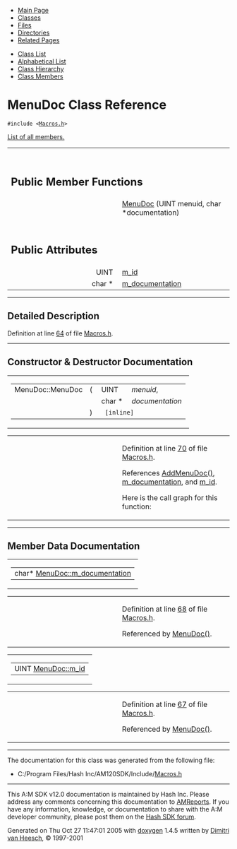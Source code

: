 <div class="tabs">

- [Main Page](index.md)
- <span id="current">[Classes](annotated.md)</span>
- [Files](files.md)
- [Directories](dirs.md)
- [Related Pages](pages.md)

</div>

<div class="tabs">

- [Class List](annotated.md)
- [Alphabetical List](classes.md)
- [Class Hierarchy](hierarchy.md)
- [Class Members](functions.md)

</div>

# MenuDoc Class Reference

`#include <`<a href="Macros_8h-source.md" class="el"><code>Macros.h</code></a>`>`

[List of all members.](classMenuDoc-members.md)

<table data-border="0" data-cellpadding="0" data-cellspacing="0">
<colgroup>
<col style="width: 50%" />
<col style="width: 50%" />
</colgroup>
<tbody>
<tr>
<td></td>
<td></td>
</tr>
<tr>
<td colspan="2"><br />
&#10;<h2 id="public-member-functions">Public Member Functions</h2></td>
</tr>
<tr>
<td class="memItemLeft" style="text-align: right;" data-nowrap="" data-valign="top"> </td>
<td class="memItemRight" data-valign="bottom"><a href="classMenuDoc.md#992031811343d8803051645af15af29c" class="el">MenuDoc</a> (UINT menuid, char *documentation)</td>
</tr>
<tr>
<td colspan="2"><br />
&#10;<h2 id="public-attributes">Public Attributes</h2></td>
</tr>
<tr>
<td class="memItemLeft" style="text-align: right;" data-nowrap="" data-valign="top">UINT </td>
<td class="memItemRight" data-valign="bottom"><a href="classMenuDoc.md#2c7397eb19298a63b3012d70e4b6b694" class="el">m_id</a></td>
</tr>
<tr>
<td class="memItemLeft" style="text-align: right;" data-nowrap="" data-valign="top">char * </td>
<td class="memItemRight" data-valign="bottom"><a href="classMenuDoc.md#42712fe7932262f9b0df441f5d17e6d3" class="el">m_documentation</a></td>
</tr>
</tbody>
</table>

------------------------------------------------------------------------

<span id="_details"></span>

## Detailed Description

Definition at line <a href="Macros_8h-source.md#l00064" class="el">64</a> of file <a href="Macros_8h-source.md" class="el">Macros.h</a>.

------------------------------------------------------------------------

## Constructor & Destructor Documentation

<span id="992031811343d8803051645af15af29c" class="anchor"></span>

<table class="mdTable" data-cellpadding="2" data-cellspacing="0">
<colgroup>
<col style="width: 100%" />
</colgroup>
<tbody>
<tr>
<td class="mdRow"><table data-cellpadding="0" data-cellspacing="0" data-border="0">
<tbody>
<tr>
<td class="md" data-nowrap="" data-valign="top">MenuDoc::MenuDoc</td>
<td class="md" data-valign="top">( </td>
<td class="md" data-nowrap="" data-valign="top">UINT </td>
<td class="mdname" data-nowrap=""><em>menuid</em>,</td>
</tr>
<tr>
<td class="md" style="text-align: right;" data-nowrap=""></td>
<td class="md"></td>
<td class="md" data-nowrap="">char * </td>
<td class="mdname" data-nowrap=""><em>documentation</em></td>
</tr>
<tr>
<td class="md"></td>
<td class="md">) </td>
<td colspan="2" class="md"><code> [inline]</code></td>
</tr>
</tbody>
</table></td>
</tr>
</tbody>
</table>

<table data-cellspacing="5" data-cellpadding="0" data-border="0">
<colgroup>
<col style="width: 50%" />
<col style="width: 50%" />
</colgroup>
<tbody>
<tr>
<td> </td>
<td><p>Definition at line <a href="Macros_8h-source.md#l00070" class="el">70</a> of file <a href="Macros_8h-source.md" class="el">Macros.h</a>.</p>
<p>References <a href="Macros_8h.md#6b5e2a07d136b8f00d46862572354d4d" class="el">AddMenuDoc()</a>, <a href="Macros_8h-source.md#l00068" class="el">m_documentation</a>, and <a href="Macros_8h-source.md#l00067" class="el">m_id</a>.</p>
<p>Here is the call graph for this function:</p>
<span class="image placeholder" data-original-image-src="classMenuDoc_992031811343d8803051645af15af29c_cgraph.gif" data-original-image-title="" data-border="0" usemap="#classMenuDoc_992031811343d8803051645af15af29c_cgraph_map"></span></td>
</tr>
</tbody>
</table>

------------------------------------------------------------------------

## Member Data Documentation

<span id="42712fe7932262f9b0df441f5d17e6d3" class="anchor"></span>

<table class="mdTable" data-cellpadding="2" data-cellspacing="0">
<colgroup>
<col style="width: 100%" />
</colgroup>
<tbody>
<tr>
<td class="mdRow"><table data-cellpadding="0" data-cellspacing="0" data-border="0">
<tbody>
<tr>
<td class="md" data-nowrap="" data-valign="top">char* <a href="classMenuDoc.md#42712fe7932262f9b0df441f5d17e6d3" class="el">MenuDoc::m_documentation</a></td>
</tr>
</tbody>
</table></td>
</tr>
</tbody>
</table>

<table data-cellspacing="5" data-cellpadding="0" data-border="0">
<colgroup>
<col style="width: 50%" />
<col style="width: 50%" />
</colgroup>
<tbody>
<tr>
<td> </td>
<td><p>Definition at line <a href="Macros_8h-source.md#l00068" class="el">68</a> of file <a href="Macros_8h-source.md" class="el">Macros.h</a>.</p>
<p>Referenced by <a href="Macros_8h-source.md#l00070" class="el">MenuDoc()</a>.</p></td>
</tr>
</tbody>
</table>

<span id="2c7397eb19298a63b3012d70e4b6b694" class="anchor"></span>

<table class="mdTable" data-cellpadding="2" data-cellspacing="0">
<colgroup>
<col style="width: 100%" />
</colgroup>
<tbody>
<tr>
<td class="mdRow"><table data-cellpadding="0" data-cellspacing="0" data-border="0">
<tbody>
<tr>
<td class="md" data-nowrap="" data-valign="top">UINT <a href="classMenuDoc.md#2c7397eb19298a63b3012d70e4b6b694" class="el">MenuDoc::m_id</a></td>
</tr>
</tbody>
</table></td>
</tr>
</tbody>
</table>

<table data-cellspacing="5" data-cellpadding="0" data-border="0">
<colgroup>
<col style="width: 50%" />
<col style="width: 50%" />
</colgroup>
<tbody>
<tr>
<td> </td>
<td><p>Definition at line <a href="Macros_8h-source.md#l00067" class="el">67</a> of file <a href="Macros_8h-source.md" class="el">Macros.h</a>.</p>
<p>Referenced by <a href="Macros_8h-source.md#l00070" class="el">MenuDoc()</a>.</p></td>
</tr>
</tbody>
</table>

------------------------------------------------------------------------

The documentation for this class was generated from the following file:

- C:/Program Files/Hash Inc/AM120SDK/Include/<a href="Macros_8h-source.md" class="el">Macros.h</a>

------------------------------------------------------------------------

<span class="small">This A:M SDK v12.0 documentation is maintained by Hash Inc. Please address any comments concerning this documentation to [AMReports](http://www.hash.com/reports). If you have any information, knowledge, or documentation to share with the A:M developer community, please post them on the [Hash SDK forum](http://www.hash.com/forums/index.php?showforum=11).</span>

Generated on Thu Oct 27 11:47:01 2005 with [<span class="image placeholder" original-image-src="doxygen.png" original-image-title="" height="45" width="100" align="middle" border="0">doxygen</span>](http://www.doxygen.org/index.html) 1.4.5 written by [Dimitri van Heesch](mailto:dimitri@stack.nl), © 1997-2001
